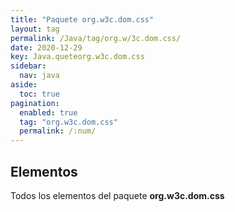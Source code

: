 ```yaml
---
title: "Paquete org.w3c.dom.css"
layout: tag
permalink: /Java/tag/org.w/3c.dom.css/
date: 2020-12-29
key: Java.queteorg.w3c.dom.css
sidebar: 
  nav: java
aside: 
  toc: true
pagination: 
  enabled: true
  tag: "org.w3c.dom.css"
  permalink: /:num/
---
```


<h2>Elementos</h2>
Todos los elementos del paquete <strong>org.w3c.dom.css</strong>

